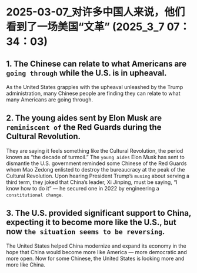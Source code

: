 # 2025-03-07_对许多中国人来说，他们看到了一场美国“文革” (2025_3_7 07：34：03)



## 1. The Chinese can relate to what Americans are `going through` while the U.S. is in upheaval.

As the United States grapples with the upheaval unleashed by the Trump administration, many Chinese people are finding they can relate to what many Americans are going through.


## 2. The young aides sent by Elon Musk are `reminiscent of` the Red Guards during the Cultural Revolution.

They are saying it feels something like the Cultural Revolution, the period known as “the decade of turmoil.” The `young aides` Elon Musk has sent to dismantle the U.S. government reminded some Chinese of the Red Guards whom Mao Zedong enlisted to destroy the bureaucracy at the peak of the Cultural Revolution. Upon hearing President Trump’s `musing` about serving a third term, they joked that China’s leader, Xi Jinping, must be saying, “I know how to do it” — he secured one in 2022 by engineering a `constitutional change`.


## 3. The U.S. provided significant support to China, expecting it to become more like the U.S., but now `the situation seems to be reversing`.

The United States helped China modernize and expand its economy in the hope that China would become more like America — more democratic and more open. Now for some Chinese, the United States is looking more and more like China.